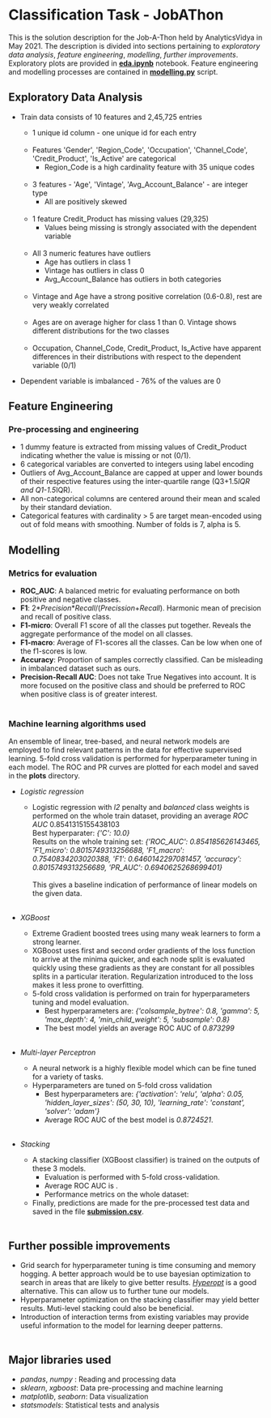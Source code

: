 # Classification Task - JobAThon


This is the solution description for the Job-A-Thon held by AnalyticsVidya in May 2021. The description is divided into sections pertaining to *exploratory data analysis*, *feature engineering*, *modelling*, *further improvements*.<br/> 
Exploratory plots are provided in [**eda.ipynb**](eda.ipynb) notebook. Feature engineering and modelling processes are contained in [**modelling.py**](modelling.py) script.<br/>



## Exploratory Data Analysis

* Train data consists of 10 features and 2,45,725 entries 
    * 1 unique id column - one unique id for each entry<br/><br/>
    * Features 'Gender', 'Region_Code', 'Occupation', 'Channel_Code',
       'Credit_Product', 'Is_Active' are categorical
        * Region_Code is a high cardinality feature with 35 unique codes<br/><br/>
    * 3 features - 'Age', 'Vintage', 'Avg_Account_Balance' - are integer type
        * All are positively skewed<br/><br/>
    * 1 feature Credit_Product has missing values (29,325)
        * Values being missing is strongly associated with the dependent variable<br/><br/>
    * All 3 numeric features have outliers
        * Age has outliers in class 1
        * Vintage has outliers in class 0
        * Avg_Account_Balance has outliers in both categories<br/><br/>
    * Vintage and Age have a strong positive correlation (0.6-0.8), rest are very weakly correlated<br/><br/>
    * Ages are on average higher for class 1 than 0. Vintage shows different distributions for the two classes<br/><br/>
    * Occupation, Channel_Code, Credit_Product, Is_Active have apparent differences in their distributions with respect to the dependent variable (0/1)



* Dependent variable is imbalanced - 76% of the values are 0

## Feature Engineering


### Pre-processing and engineering
* 1 dummy feature is extracted from missing values of Credit_Product indicating whether the value is missing or not (0/1).
* 6 categorical variables are converted to integers using label encoding
* Outliers of Avg_Account_Balance are capped at upper and lower bounds of their respective features using the inter-quartile range (Q3+1.5*IQR and Q1-1.5*IQR).
* All non-categorical columns are centered around their mean and scaled by their standard deviation.
* Categorical features with cardinality > 5 are target mean-encoded using out of fold means with smoothing. Number of folds is 7, alpha is 5.

    

## Modelling

### Metrics for evaluation
* **ROC_AUC**: A balanced metric for evaluating performance on both positive and negative classes.
* **F1**: 2\**Precision*\**Recall*/(*Precission*+*Recall*). Harmonic mean of precision and recall of positive class.
* **F1-micro**: Overall F1 score  of all the classes put together. Reveals the aggregate performance of the model on all classes.
* **F1-macro**: Average of F1-scores all the classes. Can be low when one of the f1-scores is low.
* **Accuracy**: Proportion of samples correctly classified. Can be misleading in imbalanced dataset such as ours. 
* **Precision-Recall AUC**: Does not take True Negatives into account. It is more focused on the positive class and should be preferred
                            to ROC when positive class is of greater interest.<br/><br/>

### Machine learning algorithms used

An ensemble of linear, tree-based, and neural network models are employed to find relevant patterns in the data for 
effective supervised learning.
5-fold cross validation is performed for hyperparameter tuning in each model.
The ROC and PR curves are plotted for each model and saved in the **plots** directory.<br/>


* *Logistic regression*
    * Logistic regression with *l2* penalty and *balanced* class weights is performed on the whole train dataset, providing an average *ROC AUC* 0.8541315155438103<br/>
      Best hyperparater: *{'C': 10.0}*<br/>
      Results on the whole training set: *{'ROC_AUC': 0.854185626143465, 'F1_micro': 0.8015749313256688, 'F1_macro': 0.7540834203020388, 'F1': 0.6460142297081457, 'accuracy': 0.8015749313256689, 'PR_AUC': 0.6940625268699401}*<br/>  
      This gives a baseline indication of performance of linear models on the given data. <br/><br/>
* *XGBoost*
    * Extreme Gradient boosted trees using many weak learners to form a strong learner.
    * XGBoost uses first and second order gradients of the loss function to arrive at the minima quicker, and each node split is evaluated
      quickly using these gradients as they are constant for all possibles splits in a particular iteration. Regularization introduced to 
      the loss makes it less prone to overfitting.
    * 5-fold cross validation is performed on train for hyperparameters tuning and model evaluation. 
        * Best hyperparameters are: *{'colsample_bytree': 0.8, 'gamma': 5, 'max_depth': 4, 'min_child_weight': 5, 'subsample': 0.8}*
        * The best model yields an average ROC AUC of *0.873299*<br/><br/> 
* *Multi-layer Perceptron*
    * A neural network is a highly flexible model which can be fine tuned for a variety of tasks.
    * Hyperparameters are tuned on 5-fold cross validation 
        * Best hyperparameters are: *{'activation': 'relu', 'alpha': 0.05, 'hidden_layer_sizes': (50, 30, 10), 'learning_rate': 'constant', 'solver': 'adam'}*
        * Average ROC AUC of the best model is *0.8724521*.<br/><br/> 

* *Stacking*
    * A stacking classifier (XGBoost classifier) is trained on the outputs of these 3 models.
        * Evaluation is performed with 5-fold cross-validation.
        * Average ROC AUC is .
        * Performance metrics on the whole dataset: 
    * Finally, predictions are made for the pre-processed test data and saved in the file [**submission.csv**](submission.csv).<br/><br/>


## Further possible improvements
* Grid search for hyperparameter tuning is time consuming and memory hogging. A better approach would be to use bayesian optimization to search in 
   areas that are likely to give better results. [*Hyperopt*](http://hyperopt.github.io/hyperopt/) is a good alternative. This can allow us to further
   tune our models.
* Hyperparameter optimization on the stacking classifier may yield better results. Muti-level stacking could also be beneficial.
* Introduction of interaction terms from existing variables may provide useful information to the model for learning deeper patterns.<br/><br/>


## Major libraries used
* *pandas*, *numpy* : Reading and processing data
* *sklearn*, *xgboost*: Data pre-processing and machine learning
* *matplotlib*, *seaborn*: Data visualization
* *statsmodels*: Statistical tests and analysis






